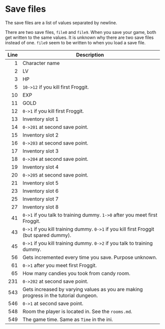 # Save files

The save files are a list of values separated by newline.

There are two save files, `file0` and `file9`. When you save your game, both get written to the same values.
It is unknown why there are two save files instead of one. `file9` seem to be written to when you load a save file.

Line | Description
----:| -----------
   1 | Character name
   2 | LV
   3 | HP
   5 | `10->12` if you kill first Froggit.
  10 | EXP
  11 | GOLD
  12 | `0->1` if you kill first Froggit.
  13 | Inventory slot 1
  14 | `0->201` at second save point.
  15 | Inventory slot 2
  16 | `0->203` at second save point.
  17 | Inventory slot 3
  18 | `0->204` at second save point.
  19 | Inventory slot 4
  20 | `0->205` at second save point.
  21 | Inventory slot 5
  23 | Inventory slot 6
  25 | Inventory slot 7
  27 | Inventory slot 8
  41 | `0->1` if you talk to training dummy. `1->0` after you meet first Froggit.
  43 | `0->1` if you kill training dummy. `0->1` if you kill first Froggit (but spared dummy).
  45 | `0->1` if you kill training dummy. `0->2` if you talk to training dummy.
  56 | Gets incremented every time you save. Purpose unknown.
  61 | `0->1` after you meet first Froggit.
  65 | How many candies you took from candy room.
 231 | `0->202` at second save point.
 543 | Gets increased by varying values as you are making progress in the tutorial dungeon.
 546 | `0->1` at second save point.
 548 | Room the player is located in. See the `rooms.md`.
 549 | The game time. Same as `Time` in the ini.
